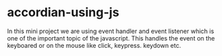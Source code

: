# accordian-using-js

In this mini project we are using event handler and event listener which is one of the important topic of the javascript.
This handles the event on the keyboared or on the mouse like click, keypress. keydown etc.
